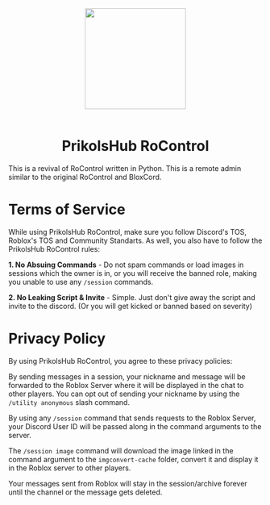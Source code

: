 <center><img align="center" src="https://cdn.discordapp.com/attachments/1105861537974980760/1148472322605453322/Prikols_V2_RoControl_Discord_Server_Icon.png" width="200" height="200"><br/><br/><h1>PrikolsHub RoControl</h1></center>

This is a revival of RoControl written in Python. This is a remote admin similar to the original RoControl and BloxCord.

# Terms of Service

While using PrikolsHub RoControl, make sure you follow Discord's TOS, Roblox's TOS and Community Standarts.
As well, you also have to follow the PrikolsHub RoControl rules:

**1. No Absuing Commands** - Do not spam commands or load images in sessions which the owner is in, or you will receive the banned role, making you unable to use any `/session` commands.

**2. No Leaking Script & Invite** - Simple. Just don't give away the script and invite to the discord. (Or you will get kicked or banned based on severity)

# Privacy Policy

By using PrikolsHub RoControl, you agree to these privacy policies:

By sending messages in a session, your nickname and message will be forwarded to the Roblox Server where it will be displayed in the chat to other players. You can opt out of sending your nickname by using the `/utility anonymous` slash command.

By using any `/session` command that sends requests to the Roblox Server, your Discord User ID will be passed along in the command arguments to the server.

The `/session image` command will download the image linked in the command argument to the `imgconvert-cache` folder, convert it and display it in the Roblox server to other players.

Your messages sent from Roblox will stay in the session/archive forever until the channel or the message gets deleted.
